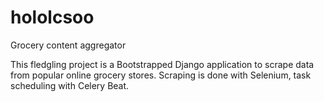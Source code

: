 # hololcsoo
Grocery content aggregator

This fledgling project is a Bootstrapped Django application to scrape data from popular online grocery stores. Scraping is done with Selenium, task scheduling with Celery Beat. 
